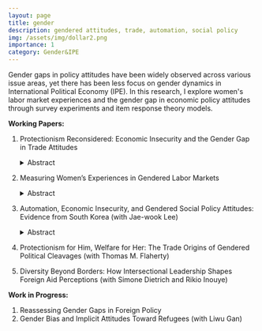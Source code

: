 ```yaml
---
layout: page
title: gender
description: gendered attitudes, trade, automation, social policy
img: /assets/img/dollar2.png
importance: 1
category: Gender&IPE
---
```



Gender gaps in policy attitudes have been widely observed across various issue areas, yet there has been less focus on gender dynamics in International Political Economy (IPE). In this research, I explore women's labor market experiences and the gender gap in economic policy attitudes through survey experiments and item response theory models.


**Working Papers:**

1. Protectionism Reconsidered: Economic Insecurity and the Gender Gap in Trade Attitudes
   <details><summary>Abstract</summary>
   <p>While previous research has revealed a gender gap in trade attitudes and the rise of populism and economic protectionism, it has paid less attention to why women continue to support protectionism despite their lack of populist attitudes. The gender gap in trade attitudes has not closed despite the rise of populism, which has taken place particularly among men. Why are women consistently more protectionist than men, and when does men's populism turn into protectionism? I examine the causal process of preference formation across genders using a decomposition analysis, a survey experiment, and structural topic models. I argue that economic insecurity leads both women and men to form protectionist attitudes. My findings suggest that, for women, persistent gender discrimination leads to the perception of negative trade effects on their gender group, fostering protectionism. For men, stochastic trade shocks activate populism, which transforms into protectionism when they perceive adverse trade effects on their country.</p>
   </details>
  
2. Measuring Women’s Experiences in Gendered Labor Markets
   <details><summary>Abstract</summary>
   <p>This paper examines whether gender policy indicators (GPIs) accurately reflect women's economic rights in practice. Despite international and state-level efforts, it remains unclear if these legal advancements have improved women's real-world labor market experiences. Existing GPIs often overlook country-specific contexts and latent heterogeneity, leading to an incomplete understanding of gender inequality. To address this gap, I use item response theory (IRT) and Women, Business, and Law (WBL) data to create the Latent Gender Equality (LGE) Index, a time-series cross-sectional measure of gender equality in 187 countries from 1991 to 2017.</p>
   </details>
   
3. Automation, Economic Insecurity, and Gendered Social Policy Attitudes: Evidence from South Korea (with Jae-wook Lee)
   <details><summary>Abstract</summary>
   <p>This study explores how automation-induced economic insecurity affects gendered social policy preferences in South Korea, a country with high exposure to automation and significant gender inequality. We argue that the devaluation of female labor results in less support for social policies when automation displaces female workers, as women are often not seen as primary breadwinners, and female-dominated job loss is viewed as more acceptable. Our survey experiment finds mixed results: while support for social protection does not differ based on the gender of those affected by automation, there is increased support for slowing automation when male workers are laid off, suggesting a bias toward protecting men's jobs. Moreover, this bias is stronger among respondents with sexist attitudes. Contrary to expectations, high automation risk does not reduce discriminatory views but amplifies them. These findings highlight that economic insecurity does not generate uniform support for all groups, emphasizing the importance of addressing both job displacement and gender inequality in policy design.</p>
   </details>

4. Protectionism for Him, Welfare for Her: The Trade Origins of Gendered Political Cleavages (with Thomas M. Flaherty) 

5. Diversity Beyond Borders: How Intersectional Leadership Shapes Foreign Aid Perceptions (with Simone Dietrich and Rikio Inouye) 



**Work in Progress:**

1. Reassessing Gender Gaps in Foreign Policy
2. Gender Bias and Implicit Attitudes Toward Refugees (with Liwu Gan)

